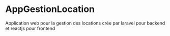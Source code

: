 # AppGestionLocation
Application web pour la gestion des locations crée par laravel pour backend et reactjs pour frontend
